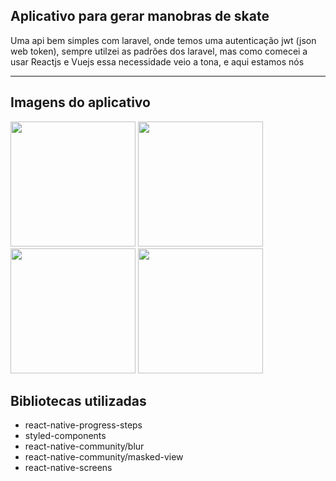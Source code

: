 <h2>Aplicativo para gerar manobras de skate</h2>
<p align="center">
<p>Uma api bem simples com laravel, onde temos uma autenticação jwt (json web token), 
  sempre utilzei as padrões dos laravel, mas como comecei a usar Reactjs e Vuejs essa necessidade veio a tona, e aqui estamos nós</p>
</p>
<hr/>
<h2>Imagens do aplicativo</h2>
<div display="flex" >
  <img width="200" src="https://github.com/deivaotv/skateTrick/blob/main/assets/images/telaInicial.png?raw=true"/>
  <img width="200" src="https://github.com/deivaotv/skateTrick/blob/main/assets/images/telainicialManbro.png?raw=true"/>
  <img width="200" src="https://github.com/deivaotv/skateTrick/blob/main/assets/images/montandoManobra.png?raw=true"/>
  <img width="200" src="https://github.com/deivaotv/skateTrick/blob/main/assets/images/final.png?raw=true"/>
</div>

<h2>Bibliotecas utilizadas</h2>
<ul>
  <li>react-native-progress-steps</li>
  <li>styled-components</li>
  <li>react-native-community/blur</li>
  <li>react-native-community/masked-view</li>
  <li>react-native-screens</li>
<ul>

 
 


